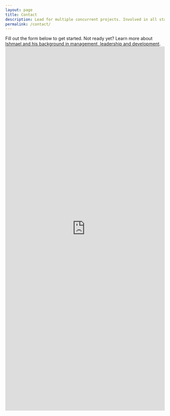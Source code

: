 ```yaml
---
layout: page
title: Contact
description: Lead for multiple concurrent projects. Involved in all stages of web site/application creation from project meetings, client interaction, design and architecture, development, deployment, management, training and support.
permalink: /contact/
---
```

<p>Fill out the form below to get started. Not ready yet? Learn more about <a href="/about">Ishmael and his background in management, leadership and development</a>. 
<iframe src="https://docs.google.com/forms/d/e/1FAIpQLSdWfXxsWZqsCeV_ZzE9cgQ0P4dquCx2HSX5pljSTJxZQqON2Q/viewform?embedded=true" width="100%" height="1150" frameborder="0" marginheight="0" marginwidth="0">Loading…</iframe>
